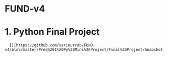 # FUND-v4

# 1. Python Final Project
      [](https://github.com/sarimurrab/FUND-v4/blob/master/Preq%201%20Py%20Mini%20Project/Final%20Project/Snapshot.PNG)

